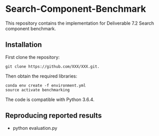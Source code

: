 # Search-Component-Benchmark

This repository contains the implementation for Deliverable 7.2 Search component benchmark.

## Installation

First clone the repository:
```
git clone https://github.com/XXX/XXX.git.
```
Then obtain the required libraries:
```
conda env create -f environment.yml
source activate benchmarking
```
The code is compatible with Python 3.6.4.

## Reproducing reported results
- python evaluation.py